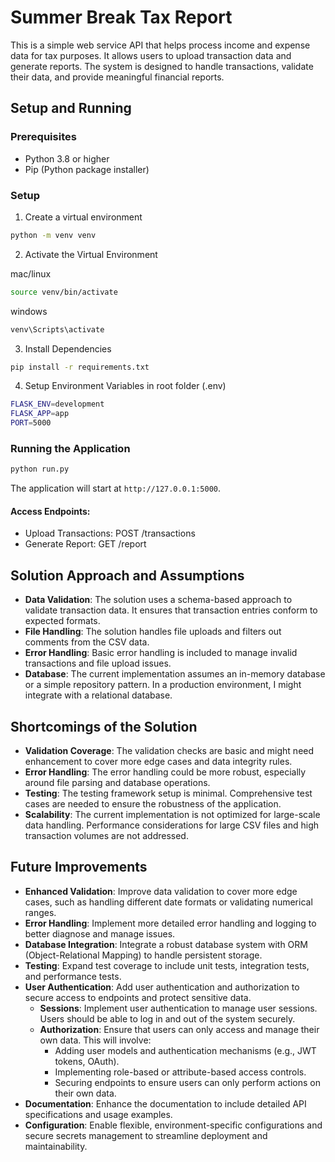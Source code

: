 # Summer Break Tax Report

This is a simple web service API that helps process income and expense data for tax purposes. It allows users to upload transaction data and generate reports. The system is designed to handle transactions, validate their data, and provide meaningful financial reports.

## Setup and Running

### Prerequisites
- Python 3.8 or higher
- Pip (Python package installer)

### Setup
1. Create a virtual environment
```bash
python -m venv venv
```

2. Activate the Virtual Environment

mac/linux
```bash
source venv/bin/activate
```

windows
```bash
venv\Scripts\activate
```
3. Install Dependencies

```bash
pip install -r requirements.txt
```

4. Setup Environment Variables in root folder (.env)
```bash
FLASK_ENV=development
FLASK_APP=app
PORT=5000
```

### Running the Application

```bash
python run.py
```
The application will start at `http://127.0.0.1:5000`.

#### Access Endpoints:

- Upload Transactions: POST /transactions
- Generate Report: GET /report

## Solution Approach and Assumptions
- **Data Validation**: The solution uses a schema-based approach to validate transaction data. It ensures that transaction entries conform to expected formats.
- **File Handling**: The solution handles file uploads and filters out comments from the CSV data.
- **Error Handling**: Basic error handling is included to manage invalid transactions and file upload issues.
- **Database**: The current implementation assumes an in-memory database or a simple repository pattern. In a production environment, I might integrate with a relational database.

## Shortcomings of the Solution
- **Validation Coverage**: The validation checks are basic and might need enhancement to cover more edge cases and data integrity rules.
- **Error Handling**: The error handling could be more robust, especially around file parsing and database operations.
- **Testing**: The testing framework setup is minimal. Comprehensive test cases are needed to ensure the robustness of the application.
- **Scalability**: The current implementation is not optimized for large-scale data handling. Performance considerations for large CSV files and high transaction volumes are not addressed.

## Future Improvements
- **Enhanced Validation**: Improve data validation to cover more edge cases, such as handling different date formats or validating numerical ranges.
- **Error Handling**: Implement more detailed error handling and logging to better diagnose and manage issues.
- **Database Integration**: Integrate a robust database system with ORM (Object-Relational Mapping) to handle persistent storage.
- **Testing**: Expand test coverage to include unit tests, integration tests, and performance tests.
- **User Authentication**: Add user authentication and authorization to secure access to endpoints and protect sensitive data.
    - **Sessions**: Implement user authentication to manage user sessions. Users should be able to log in and out of the system securely.
    - **Authorization**: Ensure that users can only access and manage their own data. This will involve:
        - Adding user models and authentication mechanisms (e.g., JWT tokens, OAuth).
        - Implementing role-based or attribute-based access controls.
        - Securing endpoints to ensure users can only perform actions on their own data.
- **Documentation**: Enhance the documentation to include detailed API specifications and usage examples.
- **Configuration**: Enable flexible, environment-specific configurations and secure secrets management to streamline deployment and maintainability.
